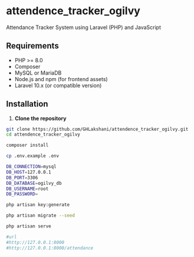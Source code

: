 # attendence_tracker_ogilvy

Attendance Tracker System using Laravel (PHP) and JavaScript

## Requirements

-   PHP >= 8.0
-   Composer
-   MySQL or MariaDB
-   Node.js and npm (for frontend assets)
-   Laravel 10.x (or compatible version)

## Installation

1. **Clone the repository**

```bash
git clone https://github.com/GHLakshani/attendence_tracker_ogilvy.git
cd attendence_tracker_ogilvy

composer install

cp .env.example .env

DB_CONNECTION=mysql
DB_HOST=127.0.0.1
DB_PORT=3306
DB_DATABASE=ogilvy_db
DB_USERNAME=root
DB_PASSWORD=

php artisan key:generate

php artisan migrate --seed

php artisan serve

#url
#http://127.0.0.1:8000
#http://127.0.0.1:8000/attendance
```
